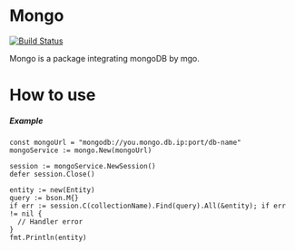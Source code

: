 Mongo
====

[![Build Status](https://travis-ci.org/linkernetworks/mongo.svg?branch=master)](https://travis-ci.org/linkernetworks/mongo)

Mongo is a package integrating mongoDB by mgo.

# How to use

##### Example

```
const mongoUrl = "mongodb://you.mongo.db.ip:port/db-name"
mongoService := mongo.New(mongoUrl)

session := mongoService.NewSession()
defer session.Close()

entity := new(Entity)
query := bson.M{}
if err := session.C(collectionName).Find(query).All(&entity); if err != nil {
  // Handler error
}
fmt.Println(entity)
```
